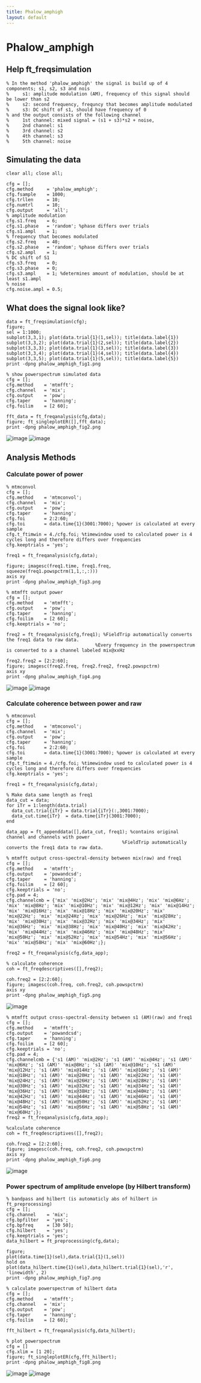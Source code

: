 ```yaml
---
title: Phalow_amphigh
layout: default
---
```


# Phalow_amphigh

## Help ft_freqsimulation

	
	% In the method 'phalow_amphigh' the signal is build up of 4 components; s1, s2, s3 and nois
	%     s1: amplitude modulation (AM), frequency of this signal should be lower than s2
	%     s2: second frequency, frequncy that becomes amplitude modulated
	%     s3: DC shift of s1, should have frequency of 0
	% and the output consists of the following channel
	%     1st channel: mixed signal = (s1 + s3)*s2 + noise,
	%     2nd channel: s1
	%     3rd channel: s2
	%     4th channel: s3
	%     5th channel: noise

## Simulating the data

	
	clear all; close all;
	
	cfg = [];
	cfg.method     = 'phalow_amphigh';
	cfg.fsample    = 1000;
	cfg.trllen     = 10;
	cfg.numtrl     = 10;
	cfg.output     = 'all';
	% amplitude modulation
	cfg.s1.freq    = 6;
	cfg.s1.phase   = 'random'; %phase differs over trials
	cfg.s1.ampl    = 1;
	% frequency that becomes modulated
	cfg.s2.freq    = 40;
	cfg.s2.phase   = 'random'; %phase differs over trials
	cfg.s2.ampl    = 1; 
	% DC shift of S1
	cfg.s3.freq    = 0;
	cfg.s3.phase   = 0;
	cfg.s3.ampl    = 1; %determines amount of modulation, should be at least s1.ampl
	% noise
	cfg.noise.ampl = 0.5;

## What does the signal look like?

	
	data = ft_freqsimulation(cfg);
	figure;
	sel = 1:1000;
	subplot(3,3,1); plot(data.trial{1}(1,sel)); title(data.label{1})
	subplot(3,3,2); plot(data.trial{1}(2,sel)); title(data.label{2})
	subplot(3,3,3); plot(data.trial{1}(3,sel)); title(data.label{3})
	subplot(3,3,4); plot(data.trial{1}(4,sel)); title(data.label{4})
	subplot(3,3,5); plot(data.trial{1}(5,sel)); title(data.label{5})
	print -dpng phalow_amphigh_fig1.png
	
	% show powerspectrum simulated data
	cfg = [];
	cfg.method    = 'mtmfft';
	cfg.channel   = 'mix';
	cfg.output    = 'pow';
	cfg.taper     = 'hanning';
	cfg.foilim    = [2 60];
	
	fft_data = ft_freqanalysis(cfg,data);
	figure; ft_singleplotER([],fft_data);
	print -dpng phalow_amphigh_fig2.png

![image](/static/img/example/crossfreq/phalow_amphigh_fig1.png@400) ![image](/static/img/example/crossfreq/phalow_amphigh_fig2.png@400)

## Analysis Methods

### Calculate power of power

	
	% mtmconvol
	cfg = [];
	cfg.method    = 'mtmconvol';
	cfg.channel   = 'mix';
	cfg.output    = 'pow';
	cfg.taper     = 'hanning';
	cfg.foi       = 2:2:60;
	cfg.toi       = data.time{1}(3001:7000); %power is calculated at every sample
	cfg.t_ftimwin = 4./cfg.foi; %timewindow used to calculated power is 4 cycles long and therefore differs over frequencies
	cfg.keeptrials = 'yes';
	
	freq1 = ft_freqanalysis(cfg,data);
	
	figure; imagesc(freq1.time, freq1.freq, squeeze(freq1.powspctrm(1,1,:,:)))
	axis xy
	print -dpng phalow_amphigh_fig3.png
	
	% mtmfft output power
	cfg = [];
	cfg.method    = 'mtmfft';
	cfg.output    = 'pow';
	cfg.taper     = 'hanning';
	cfg.foilim    = [2 60];
	cfg.keeptrials = 'no';
	
	freq2 = ft_freqanalysis(cfg,freq1); %FieldTrip automatically converts the freq1 data to raw data. 
	                                 %Every frequency in the powerspectrum is converted to a a channel labeled mix@xxHz
	
	freq2.freq2 = [2:2:60];
	figure; imagesc(freq2.freq, freq2.freq2, freq2.powspctrm)
	axis xy
	print -dpng phalow_amphigh_fig4.png

![image](/static/img/example/crossfreq/phalow_amphigh_fig3.png@400)
![image](/static/img/example/crossfreq/phalow_amphigh_fig4.png@400)

### Calculate coherence between power and raw 

	
	% mtmconvol
	cfg = [];
	cfg.method    = 'mtmconvol';
	cfg.channel   = 'mix';
	cfg.output    = 'pow';
	cfg.taper     = 'hanning';
	cfg.foi       = 2:2:60;
	cfg.toi       = data.time{1}(3001:7000); %power is calculated at every sample
	cfg.t_ftimwin = 4./cfg.foi; %timewindow used to calculated power is 4 cycles long and therefore differs over frequencies
	cfg.keeptrials = 'yes';
	
	freq1 = ft_freqanalysis(cfg,data);
	
	% Make data same length as freq1
	data_cut = data;
	for iTr = 1:length(data.trial)
	  data_cut.trial{iTr} = data.trial{iTr}(:,3001:7000);
	  data_cut.time{iTr}  = data.time{iTr}(3001:7000);
	end
	
	data_app = ft_appenddata([],data_cut, freq1); %contains original channel and channels with power
	                                           %FieldTrip automatically converts the freq1 data to raw data. 
	                                           
	% mtmfft output cross-spectral-density between mix(raw) and freq1
	cfg = [];
	cfg.method    = 'mtmfft';
	cfg.output    = 'powandcsd';
	cfg.taper     = 'hanning';
	cfg.foilim    = [2 60];
	cfg.keeptrials = 'no';
	cfg.pad = 4;
	cfg.channelcmb = {'mix' 'mix@2Hz'; 'mix' 'mix@4Hz'; 'mix' 'mix@6Hz'; 'mix' 'mix@8Hz'; 'mix' 'mix@10Hz'; 'mix' 'mix@12Hz'; 'mix' 'mix@14Hz'; 'mix' 'mix@16Hz'; 'mix' 'mix@18Hz'; 'mix' 'mix@20Hz'; 'mix' 'mix@22Hz'; 'mix' 'mix@24Hz'; 'mix' 'mix@26Hz'; 'mix' 'mix@28Hz'; 'mix' 'mix@30Hz'; 'mix' 'mix@32Hz'; 'mix' 'mix@34Hz'; 'mix' 'mix@36Hz'; 'mix' 'mix@38Hz'; 'mix' 'mix@40Hz'; 'mix' 'mix@42Hz'; 'mix' 'mix@44Hz'; 'mix' 'mix@46Hz'; 'mix' 'mix@48Hz'; 'mix' 'mix@50Hz'; 'mix' 'mix@52Hz'; 'mix' 'mix@54Hz'; 'mix' 'mix@56Hz'; 'mix' 'mix@58Hz'; 'mix' 'mix@60Hz';};
	
	freq2 = ft_freqanalysis(cfg,data_app);
	
	% calculate coherence
	coh = ft_freqdescriptives([],freq2);
	
	coh.freq2 = [2:2:60];
	figure; imagesc(coh.freq, coh.freq2, coh.powspctrm)
	axis xy
	print -dpng phalow_amphigh_fig5.png

![image](/static/img/example/crossfreq/phalow_amphigh_fig5.png@400)

	
	% mtmfft output cross-spectral-density between s1 (AM)(raw) and freq1
	cfg = [];
	cfg.method    = 'mtmfft';
	cfg.output    = 'powandcsd';
	cfg.taper     = 'hanning';
	cfg.foilim    = [2 60];
	cfg.keeptrials = 'no';
	cfg.pad = 4;
	cfg.channelcmb = {'s1 (AM)' 'mix@2Hz'; 's1 (AM)' 'mix@4Hz'; 's1 (AM)' 'mix@6Hz'; 's1 (AM)' 'mix@8Hz'; 's1 (AM)' 'mix@10Hz'; 's1 (AM)' 'mix@12Hz'; 's1 (AM)' 'mix@14Hz'; 's1 (AM)' 'mix@16Hz'; 's1 (AM)' 'mix@18Hz'; 's1 (AM)' 'mix@20Hz'; 's1 (AM)' 'mix@22Hz'; 's1 (AM)' 'mix@24Hz'; 's1 (AM)' 'mix@26Hz'; 's1 (AM)' 'mix@28Hz'; 's1 (AM)' 'mix@30Hz'; 's1 (AM)' 'mix@32Hz'; 's1 (AM)' 'mix@34Hz'; 's1 (AM)' 'mix@36Hz'; 's1 (AM)' 'mix@38Hz'; 's1 (AM)' 'mix@40Hz'; 's1 (AM)' 'mix@42Hz'; 's1 (AM)' 'mix@44Hz'; 's1 (AM)' 'mix@46Hz'; 's1 (AM)' 'mix@48Hz'; 's1 (AM)' 'mix@50Hz'; 's1 (AM)' 'mix@52Hz'; 's1 (AM)' 'mix@54Hz'; 's1 (AM)' 'mix@56Hz'; 's1 (AM)' 'mix@58Hz'; 's1 (AM)' 'mix@60Hz';};
	freq2 = ft_freqanalysis(cfg,data_app);
	
	%calculate coherence
	coh = ft_freqdescriptives([],freq2);
	
	coh.freq2 = [2:2:60];
	figure; imagesc(coh.freq, coh.freq2, coh.powspctrm)
	axis xy
	print -dpng phalow_amphigh_fig6.png

![image](/static/img/example/crossfreq/phalow_amphigh_fig6.png@400)

### Power spectrum of amplitude envelope (by Hilbert transform)

	
	% bandpass and hilbert (is automaticly abs of hilbert in ft_preprocessing)
	cfg = [];
	cfg.channel    = 'mix';
	cfg.bpfilter   = 'yes';
	cfg.bpfreq     = [30 50];
	cfg.hilbert    = 'yes';
	cfg.keeptrials = 'yes';
	data_hilbert = ft_preprocessing(cfg,data);
	
	figure;
	plot(data.time{1}(sel),data.trial{1}(1,sel))
	hold on
	plot(data_hilbert.time{1}(sel),data_hilbert.trial{1}(sel),'r', 'linewidth', 2)
	print -dpng phalow_amphigh_fig7.png
	
	% calculate powerspectrum of hilbert data
	cfg = [];
	cfg.method    = 'mtmfft';
	cfg.channel   = 'mix';
	cfg.output    = 'pow';
	cfg.taper     = 'hanning';
	cfg.foilim    = [2 60];
	
	fft_hilbert = ft_freqanalysis(cfg,data_hilbert);
	
	% plot powerspectrum
	cfg = []
	cfg.xlim = [1 20];
	figure; ft_singleplotER(cfg,fft_hilbert);
	print -dpng phalow_amphigh_fig8.png

![image](/static/img/example/crossfreq/phalow_amphigh_fig7.png@400)
![image](/static/img/example/crossfreq/phalow_amphigh_fig8.png@400)

